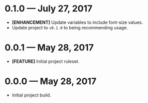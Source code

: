 # 0.1.0 &mdash; July 27, 2017

- **[ENHANCEMENT]** Update variables to include font-size values.
- Update project to `v0.1.0` to being recommending usage.


# 0.0.1 &mdash; May 28, 2017

- **[FEATURE]** Initial project ruleset.


# 0.0.0 &mdash; May 28, 2017

- Initial project build.
